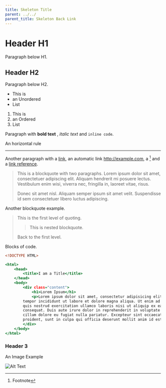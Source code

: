 ```yaml
---
title: Skeleton Title
parent: ../../
parent_title: Skeleton Back Link
---
```


Header H1
=========
Paragraph below H1.


Header H2
---------
Paragraph below H2.

* This is
* an Unordered
* List

1. This is
2. an Ordered
3. List

Paragraph with **bold text** , _italic text_ and `inline code`.

An horizontal rule

* * *

Another paragraph with a [link](#url-goes-here), an automatic link <http://example.com>, a [^1] and a [link reference][ref].

> This is a blockquote with two paragraphs. Lorem ipsum dolor sit amet,
> consectetuer adipiscing elit. Aliquam hendrerit mi posuere lectus.
> Vestibulum enim wisi, viverra nec, fringilla in, laoreet vitae, risus.
>
> Donec sit amet nisl. Aliquam semper ipsum sit amet velit. Suspendisse
> id sem consectetuer libero luctus adipiscing.

Another blockquote example.

> This is the first level of quoting.
>
> > This is nested blockquote.
>
> Back to the first level.

Blocks of code.

~~~ .html
<!DOCTYPE HTML>

<html>
    <head>
        <title>I am a Title</title>
    </head>
    <body>
        <div class="content">
            <h1>Lorem Ipsum</h1>
            <p>Lorem ipsum dolor sit amet, consectetur adipisicing elit, sed do eiusmod
        tempor incididunt ut labore et dolore magna aliqua. Ut enim ad minim veniam,
        quis nostrud exercitation ullamco laboris nisi ut aliquip ex ea commodo
        consequat. Duis aute irure dolor in reprehenderit in voluptate velit esse
        cillum dolore eu fugiat nulla pariatur. Excepteur sint occaecat cupidatat non
        proident, sunt in culpa qui officia deserunt mollit anim id est laborum.</p>
        </div>
    </body>
</html>
~~~

### Header 3
An Image Example

![Alt Text](http://octodex.github.com/images/plumber.jpg "Optional Title")


[^1]: Footnote

[ref]: http://example.com
